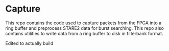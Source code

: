 # Capture

This repo contains the code used to capture packets from the FPGA into a ring buffer and preprocess STARE2 data for burst searching. This repo also contains utilities to write data from a ring buffer to disk in filterbank format.

Edited to actually build
